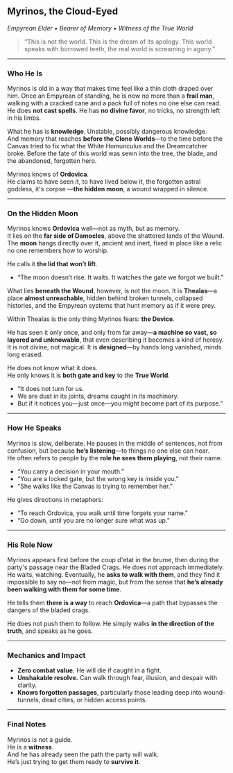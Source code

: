 ## Myrinos, the Cloud-Eyed  

*Empyrean Elder • Bearer of Memory • Witness of the True World*

> “This is not the world. This is the dream of its apology. This world speaks with borrowed teeth, the real world is screaming in agony.”

---

### Who He Is

Myrinos is old in a way that makes time feel like a thin cloth draped over him. Once an Empyrean of standing, he is now no more than a **frail man**, walking with a cracked cane and a pack full of notes no one else can read. He does **not cast spells**. He has **no divine favor**, no tricks, no strength left in his limbs.

What he has is **knowledge**. Unstable, possibly dangerous knowledge.  
And memory that reaches **before the Clone Worlds**—to the time before the Canvas tried to fix what the White Homunculus and the Dreamcatcher broke. Before the fate of this world was sewn into the tree, the blade, and the abandoned, forgotten hero.

Myrinos knows of **Ordovica**.  
He claims to have seen it, to have lived below it, the forgotten astral goddess, it's corpse —**the hidden moon**, a wound wrapped in silence.

---

### On the Hidden Moon

Myrinos knows **Ordovica** well—not as myth, but as memory.  
It lies on the **far side of Damocles**, above the shattered lands of the Wound. The **moon** hangs directly over it, ancient and inert, fixed in place like a relic no one remembers how to worship.

He calls it **the lid that won’t lift**.

- “The moon doesn’t rise. It waits. It watches the gate we forgot we built.”

What lies **beneath the Wound**, however, is not the moon. It is **Thealas**—a place **almost unreachable**, hidden behind broken tunnels, collapsed histories, and the Empyrean systems that hunt memory as if it were prey.

Within Thealas is the only thing Myrinos fears: **the Device**.

He has seen it only once, and only from far away—**a machine so vast, so layered and unknowable**, that even describing it becomes a kind of heresy. It is not divine, not magical. It is **designed**—by hands long vanished, minds long erased.

He does not know what it does.  
He only knows it is **both gate and key** to the **True World**.

- “It does not turn for us.  
- We are dust in its joints, dreams caught in its machinery.  
- But if it notices you—just once—you might become part of its purpose.”
---

### How He Speaks

Myrinos is slow, deliberate. He pauses in the middle of sentences, not from confusion, but because **he’s listening**—to things no one else can hear.  
He often refers to people by the **role he sees them playing**, not their name.

- “You carry a decision in your mouth.”  
- “You are a locked gate, but the wrong key is inside you.”  
- “She walks like the Canvas is trying to remember her.”

He gives directions in metaphors:  

- “To reach Ordovica, you walk until time forgets your name.”  
- “Go down, until you are no longer sure what was up.”

---

### His Role Now

Myrinos appears first before the coup d'etat in the brume, then during the party's passage near the Bladed Crags. He does not approach immediately. He waits, watching. Eventually, he **asks to walk with them**, and they find it impossible to say no—not from magic, but from the sense that **he’s already been walking with them for some time**.

He tells them **there is a way** to reach **Ordovica**—a path that bypasses the dangers of the bladed crags.

He does not push them to follow. He simply walks **in the direction of the truth**, and speaks as he goes.

---

### Mechanics and Impact

- **Zero combat value.** He will die if caught in a fight.  
- **Unshakable resolve.** Can walk through fear, illusion, and despair with clarity.  
- **Knows forgotten passages**, particularly those leading deep into wound-tunnels, dead cities, or hidden access points.

---

### Final Notes

Myrinos is not a guide.  
He is a **witness**.  
And he has already seen the path the party will walk.  
He’s just trying to get them ready to **survive it**.
